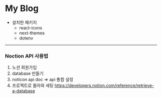 # My Blog

- 설치한 패키지
  - react-icons
  - next-themes
  - dotenv

---

### Noction API 사용법

1. 노션 회원가입
2. database 만들기
3. noticon api doc => api 통합 설정
4. 프로젝트로 돌아와 세팅
   https://developers.notion.com/reference/retrieve-a-database
